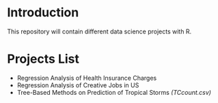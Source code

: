 # Introduction
This repository will contain different data science projects with R.

# Projects List
* Regression Analysis of Health Insurance Charges
* Regression Analysis of Creative Jobs in US
* Tree-Based Methods on Prediction of Tropical Storms *(TCcount.csv)* 
